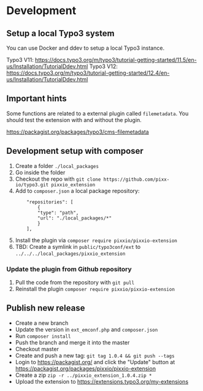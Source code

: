 # Development

## Setup a local Typo3 system

You can use Docker and ddev to setup a local Typo3 instance.

Typo3 V11: https://docs.typo3.org/m/typo3/tutorial-getting-started/11.5/en-us/Installation/TutorialDdev.html
Typo3 V12: https://docs.typo3.org/m/typo3/tutorial-getting-started/12.4/en-us/Installation/TutorialDdev.html

## Important hints

Some functions are related to a external plugin called `filemetadata`. You should test the extension with and without the plugin.

https://packagist.org/packages/typo3/cms-filemetadata

## Development setup with composer

1. Create a folder `./local_packages`
2. Go inside the folder
3. Checkout the repo with `git clone https://github.com/pixx-io/typo3.git pixxio_extension`
4. Add to `composer.json` a local package repository:
	```
		"repositories": [
			{
			"type": "path",
			"url": "./local_packages/*"
			}
		],
	```
5. Install the plugin via `composer require pixxio/pixxio-extension`
6. TBD: Create a symlink in `public/typo3conf/ext` to `../../../local_packages/pixxio_extension`

### Update the plugin from Github repository

1. Pull the code from the repository with `git pull`
2. Reinstall the plugin `composer require pixxio/pixxio-extension`

## Publish new release

- Create a new branch
- Update the version in `ext_emconf.php` and `composer.json`
- Run `composer install`
- Push the branch and merge it into the master
- Checkout master
- Create and push a new tag: `git tag 1.0.4 && git push --tags`
- Login to https://packagist.org/ and click the "Update" button at https://packagist.org/packages/pixxio/pixxio-extension
- Create a zip `zip -r ../pixxio_extension_1.0.4.zip *`
- Upload the extension to https://extensions.typo3.org/my-extensions